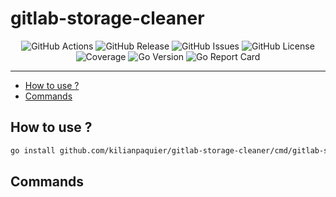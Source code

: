 <!-- This file is safe to edit. Once it exists it will not be overwritten. -->

# gitlab-storage-cleaner <!-- omit in toc -->

<p align="center">
  <img alt="GitHub Actions" src="https://img.shields.io/github/actions/workflow/status/kilianpaquier/gitlab-storage-cleaner/integration.yml?branch=main&style=for-the-badge">
  <img alt="GitHub Release" src="https://img.shields.io/github/v/release/kilianpaquier/gitlab-storage-cleaner?include_prereleases&sort=semver&style=for-the-badge">
  <img alt="GitHub Issues" src="https://img.shields.io/github/issues-raw/kilianpaquier/gitlab-storage-cleaner?style=for-the-badge">
  <img alt="GitHub License" src="https://img.shields.io/github/license/kilianpaquier/gitlab-storage-cleaner?style=for-the-badge">
  <img alt="Coverage" src="https://img.shields.io/codecov/c/github/kilianpaquier/gitlab-storage-cleaner/main?style=for-the-badge">
  <img alt="Go Version" src="https://img.shields.io/github/go-mod/go-version/kilianpaquier/gitlab-storage-cleaner/main?style=for-the-badge&label=Go+Version">
  <img alt="Go Report Card" src="https://goreportcard.com/badge/github.com/kilianpaquier/gitlab-storage-cleaner?style=for-the-badge">
</p>

---

- [How to use ?](#how-to-use-)
- [Commands](#commands)

## How to use ?

```sh
go install github.com/kilianpaquier/gitlab-storage-cleaner/cmd/gitlab-storage-cleaner@latest
```

## Commands